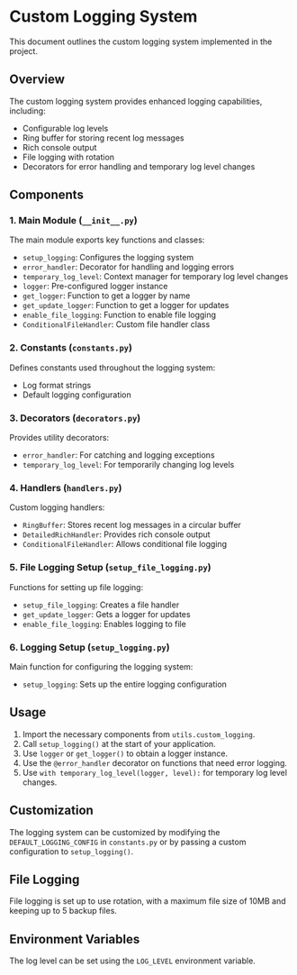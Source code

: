 # Custom Logging System

This document outlines the custom logging system implemented in the project.

## Overview

The custom logging system provides enhanced logging capabilities, including:

- Configurable log levels
- Ring buffer for storing recent log messages
- Rich console output
- File logging with rotation
- Decorators for error handling and temporary log level changes

## Components

### 1. Main Module (`__init__.py`)

The main module exports key functions and classes:

- `setup_logging`: Configures the logging system
- `error_handler`: Decorator for handling and logging errors
- `temporary_log_level`: Context manager for temporary log level changes
- `logger`: Pre-configured logger instance
- `get_logger`: Function to get a logger by name
- `get_update_logger`: Function to get a logger for updates
- `enable_file_logging`: Function to enable file logging
- `ConditionalFileHandler`: Custom file handler class

### 2. Constants (`constants.py`)

Defines constants used throughout the logging system:

- Log format strings
- Default logging configuration

### 3. Decorators (`decorators.py`)

Provides utility decorators:

- `error_handler`: For catching and logging exceptions
- `temporary_log_level`: For temporarily changing log levels

### 4. Handlers (`handlers.py`)

Custom logging handlers:

- `RingBuffer`: Stores recent log messages in a circular buffer
- `DetailedRichHandler`: Provides rich console output
- `ConditionalFileHandler`: Allows conditional file logging

### 5. File Logging Setup (`setup_file_logging.py`)

Functions for setting up file logging:

- `setup_file_logging`: Creates a file handler
- `get_update_logger`: Gets a logger for updates
- `enable_file_logging`: Enables logging to file

### 6. Logging Setup (`setup_logging.py`)

Main function for configuring the logging system:

- `setup_logging`: Sets up the entire logging configuration

## Usage

1. Import the necessary components from `utils.custom_logging`.
2. Call `setup_logging()` at the start of your application.
3. Use `logger` or `get_logger()` to obtain a logger instance.
4. Use the `@error_handler` decorator on functions that need error logging.
5. Use `with temporary_log_level(logger, level):` for temporary log level changes.

## Customization

The logging system can be customized by modifying the `DEFAULT_LOGGING_CONFIG` in `constants.py` or by passing a custom configuration to `setup_logging()`.

## File Logging

File logging is set up to use rotation, with a maximum file size of 10MB and keeping up to 5 backup files.

## Environment Variables

The log level can be set using the `LOG_LEVEL` environment variable.
